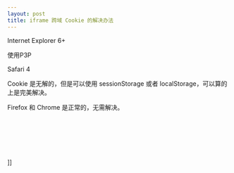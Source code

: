```yaml
---
layout: post
title: iframe 跨域 Cookie 的解决办法
---
```

<p>Internet Explorer 6+</p><p>使用P3P</p><p>Safari 4</p><p>Cookie 是无解的，但是可以使用&nbsp;sessionStorage 或者&nbsp;localStorage，可以算的上是完美解决。</p><p>Firefox 和&nbsp;Chrome 是正常的，无需解决。</p><p>&nbsp;</p><p>&nbsp;</p><p>&nbsp;</p>]]